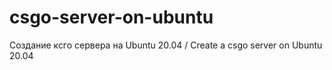 # csgo-server-on-ubuntu
Создание ксго сервера на Ubuntu 20.04 / Create a csgo server on Ubuntu 20.04
